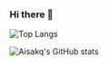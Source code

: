 ### Hi there 👋

![Top Langs](https://github-readme-stats.vercel.app/api/top-langs/?username=Aisakq&layout=compact)

![Aisakq's GitHub stats](https://github-readme-stats.vercel.app/api?username=Aisakq)
